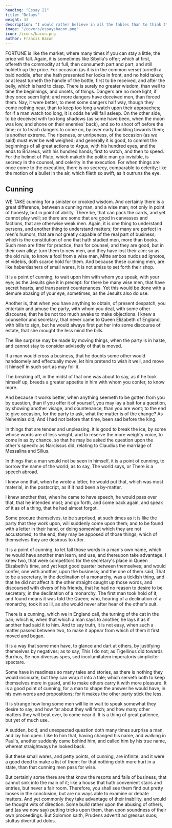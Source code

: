 ```yaml
---
heading: "Essay 21"
title: "Delays"
weight: 32
description: "I would rather believe in all the fables than to think tthat this universal frame is without a mind"
image: "/covers/essaysbacon.png"
icon: /icons/bacon.png
author: Francis Bacon
---
```



FORTUNE is like the market; where many times if you can stay a little, the price will fall. Again, it is sometimes like Sibylla's offer; which at first, offereth the commodity at full, then consumeth part and part, and still holdeth up the price. For occasion (as it is in the common verse) turneth a bald noddle, after she hath presented her locks in front, and no hold taken; or at least turneth the handle of the bottle, first to be received, and after the belly, which is hard to clasp. There is surely no greater wisdom, than well to time the beginnings, and onsets, of things. Dangers are no more light, if they once seem light; and more dangers have deceived men, than forced them. Nay, it were better, to meet some dangers half way, though they come nothing near, than to keep too long a watch upon their approaches; for if a man watch too long, it is odds he will fall asleep. On the other side, to be deceived with too long shadows (as some have been, when the moon was low, and shone on their enemies' back), and so to shoot off before the time; or to teach dangers to come on, by over early buckling towards them; is another extreme. The ripeness, or unripeness, of the occasion (as we said) must ever be well weighed; and generally it is good, to commit the beginnings of all great actions to Argus, with his hundred eyes, and the ends to Briareus, with his hundred hands; first to watch, and then to speed. For the helmet of Pluto, which maketh the politic man go invisible, is secrecy in the counsel, and celerity in the execution. For when things are once come to the execution, there is no secrecy, comparable to celerity; like the motion of a bullet in the air, which flieth so swift, as it outruns the eye.



## Cunning

WE TAKE cunning for a sinister or crooked wisdom. And certainly there is a great difference, between a cunning man, and a wise man; not only in point of honesty, but in point of ability. There be, that can pack the cards, and yet cannot play well; so there are some that are good in canvasses and factions, that are otherwise weak men. Again, it is one thing to understand persons, and another thing to understand matters; for many are perfect in men's humors, that are not greatly capable of the real part of business; which is the constitution of one that hath studied men, more than books. Such men are fitter for practice, than for counsel; and they are good, but in their own alley: turn them to new men, and they have lost their aim; so as the old rule, to know a fool from a wise man, Mitte ambos nudos ad ignotos, et videbis, doth scarce hold for them. And because these cunning men, are like haberdashers of small wares, it is not amiss to set forth their shop.

It is a point of cunning, to wait upon him with whom you speak, with your eye; as the Jesuits give it in precept: for there be many wise men, that have secret hearts, and transparent countenances. Yet this would be done with a demure abasing of your eye, sometimes, as the Jesuits also do use.

Another is, that when you have anything to obtain, of present despatch, you entertain and amuse the party, with whom you deal, with some other discourse; that he be not too much awake to make objections. I knew a counsellor and secretary, that never came to Queen Elizabeth of England, with bills to sign, but he would always first put her into some discourse of estate, that she mought the less mind the bills.

The like surprise may be made by moving things, when the party is in haste, and cannot stay to consider advisedly of that is moved.

If a man would cross a business, that he doubts some other would handsomely and effectually move, let him pretend to wish it well, and move it himself in such sort as may foil it.

The breaking off, in the midst of that one was about to say, as if he took himself up, breeds a greater appetite in him with whom you confer, to know more.

And because it works better, when anything seemeth to be gotten from you by question, than if you offer it of yourself, you may lay a bait for a question, by showing another visage, and countenance, than you are wont; to the end to give occasion, for the party to ask, what the matter is of the change? As Nehemias did; And I had not before that time, been sad before the king.

In things that are tender and unpleasing, it is good to break the ice, by some whose words are of less weight, and to reserve the more weighty voice, to come in as by chance, so that he may be asked the question upon the other's speech: as Narcissus did, relating to Claudius the marriage of Messalina and Silius.

In things that a man would not be seen in himself, it is a point of cunning, to borrow the name of the world; as to say, The world says, or There is a speech abroad.

I knew one that, when he wrote a letter, he would put that, which was most material, in the postscript, as if it had been a by-matter.

I knew another that, when he came to have speech, he would pass over that, that he intended most; and go forth, and come back again, and speak of it as of a thing, that he had almost forgot.

Some procure themselves, to be surprised, at such times as it is like the party that they work upon, will suddenly come upon them; and to be found with a letter in their hand, or doing somewhat which they are not accustomed; to the end, they may be apposed of those things, which of themselves they are desirous to utter.

It is a point of cunning, to let fall those words in a man's own name, which he would have another man learn, and use, and thereupon take advantage. I knew two, that were competitors for the secretary's place in Queen Elizabeth's time, and yet kept good quarter between themselves; and would confer, one with another, upon the business; and the one of them said, That to be a secretary, in the declination of a monarchy, was a ticklish thing, and that he did not affect it: the other straight caught up those words, and discoursed with divers of his friends, that he had no reason to desire to be secretary, in the declination of a monarchy. The first man took hold of it, and found means it was told the Queen; who, hearing of a declination of a monarchy, took it so ill, as she would never after hear of the other's suit.

There is a cunning, which we in England call, the turning of the cat in the pan; which is, when that which a man says to another, he lays it as if another had said it to him. And to say truth, it is not easy, when such a matter passed between two, to make it appear from which of them it first moved and began.

It is a way that some men have, to glance and dart at others, by justifying themselves by negatives; as to say, This I do not; as Tigellinus did towards Burrhus, Se non diversas spes, sed incolumitatem imperatoris simpliciter spectare.

Some have in readiness so many tales and stories, as there is nothing they would insinuate, but they can wrap it into a tale; which serveth both to keep themselves more in guard, and to make others carry it with more pleasure. It is a good point of cunning, for a man to shape the answer he would have, in his own words and propositions; for it makes the other party stick the less.

It is strange how long some men will lie in wait to speak somewhat they desire to say; and how far about they will fetch; and how many other matters they will beat over, to come near it. It is a thing of great patience, but yet of much use.

A sudden, bold, and unexpected question doth many times surprise a man, and lay him open. Like to him that, having changed his name, and walking in Paul's, another suddenly came behind him, and called him by his true name, whereat straightways he looked back.

But these small wares, and petty points, of cunning, are infinite; and it were a good deed to make a list of them; for that nothing doth more hurt in a state, than that cunning men pass for wise.

But certainly some there are that know the resorts and falls of business, that cannot sink into the main of it; like a house that hath convenient stairs and entries, but never a fair room. Therefore, you shall see them find out pretty looses in the conclusion, but are no ways able to examine or debate matters. And yet commonly they take advantage of their inability, and would be thought wits of direction. Some build rather upon the abusing of others, and (as we now say) putting tricks upon them, than upon soundness of their own proceedings. But Solomon saith, Prudens advertit ad gressus suos; stultus divertit ad dolos.

